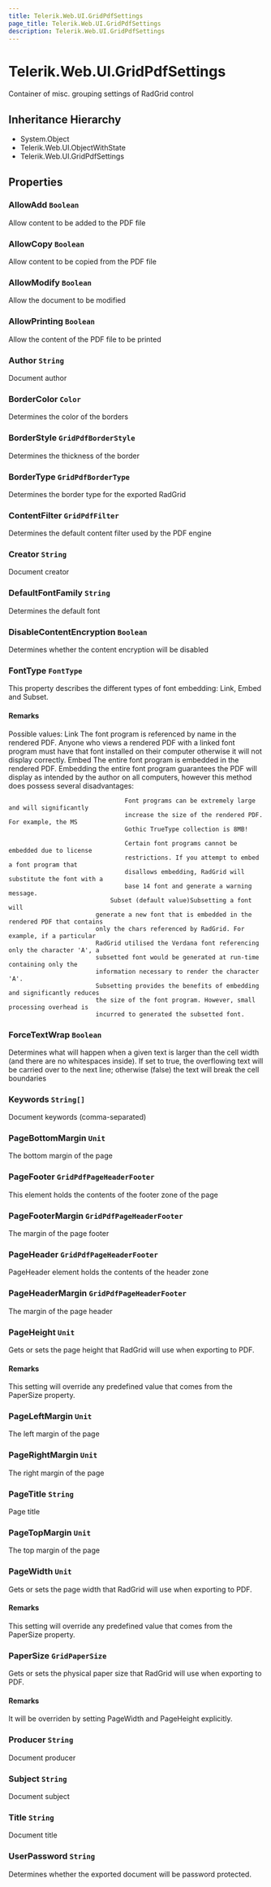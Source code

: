 ```yaml
---
title: Telerik.Web.UI.GridPdfSettings
page_title: Telerik.Web.UI.GridPdfSettings
description: Telerik.Web.UI.GridPdfSettings
---
```


# Telerik.Web.UI.GridPdfSettings

Container of misc. grouping settings of RadGrid control

## Inheritance Hierarchy

* System.Object
* Telerik.Web.UI.ObjectWithState
* Telerik.Web.UI.GridPdfSettings

## Properties

###  AllowAdd `Boolean`

Allow content to be added to the PDF file

###  AllowCopy `Boolean`

Allow content to be copied from the PDF file

###  AllowModify `Boolean`

Allow the document to be modified

###  AllowPrinting `Boolean`

Allow the content of the PDF file to be printed

###  Author `String`

Document author

###  BorderColor `Color`

Determines the color of the borders

###  BorderStyle `GridPdfBorderStyle`

Determines the thickness of the border

###  BorderType `GridPdfBorderType`

Determines the border type for the exported RadGrid

###  ContentFilter `GridPdfFilter`

Determines the default content filter used by the PDF engine

###  Creator `String`

Document creator

###  DefaultFontFamily `String`

Determines the default font

###  DisableContentEncryption `Boolean`

Determines whether the content encryption will be disabled

###  FontType `FontType`

This property describes the different types of font embedding: Link,
                Embed and Subset.

#### Remarks
Possible values:
                Link
                            The font program is referenced by name in the rendered PDF. Anyone who
                            views a rendered PDF with a linked font program must have that font
                            installed on their computer otherwise it will not display correctly.
                        Embed
                            The entire font program is embedded in the rendered PDF. Embedding the
                            entire font program guarantees the PDF will display as intended by the
                            author on all computers, however this method does possess several
                            disadvantages:
                        
                                    Font programs can be extremely large and will significantly
                                    increase the size of the rendered PDF. For example, the MS
                                    Gothic TrueType collection is 8MB!
                                
                                    Certain font programs cannot be embedded due to license
                                    restrictions. If you attempt to embed a font program that
                                    disallows embedding, RadGrid will substitute the font with a
                                    base 14 font and generate a warning message.
                                Subset (default value)Subsetting a font will
                            generate a new font that is embedded in the rendered PDF that contains
                            only the chars referenced by RadGrid. For example, if a particular
                            RadGrid utilised the Verdana font referencing only the character 'A', a
                            subsetted font would be generated at run-time containing only the
                            information necessary to render the character 'A'.
                            Subsetting provides the benefits of embedding and significantly reduces
                            the size of the font program. However, small processing overhead is
                            incurred to generated the subsetted font.

###  ForceTextWrap `Boolean`

Determines what will happen when a given text is larger than the cell width (and there are no whitespaces inside).
            If set to true, the overflowing text will be carried over to the next line; otherwise (false) the text will break the cell boundaries

###  Keywords `String[]`

Document keywords (comma-separated)

###  PageBottomMargin `Unit`

The bottom margin of the page

###  PageFooter `GridPdfPageHeaderFooter`

This element holds the contents of the footer zone of the page

###  PageFooterMargin `GridPdfPageHeaderFooter`

The margin of the page footer

###  PageHeader `GridPdfPageHeaderFooter`

PageHeader element holds the contents of the header zone

###  PageHeaderMargin `GridPdfPageHeaderFooter`

The margin of the page header

###  PageHeight `Unit`

Gets or sets the page height that RadGrid will use when exporting to PDF.

#### Remarks
This setting will override any predefined value that comes from the PaperSize property.

###  PageLeftMargin `Unit`

The left margin of the page

###  PageRightMargin `Unit`

The right margin of the page

###  PageTitle `String`

Page title

###  PageTopMargin `Unit`

The top margin of the page

###  PageWidth `Unit`

Gets or sets the page width that RadGrid will use when exporting to PDF.

#### Remarks
This setting will override any predefined value that comes from the PaperSize property.

###  PaperSize `GridPaperSize`

Gets or sets the physical paper size that RadGrid will use when exporting to PDF.

#### Remarks
It will be overriden by setting PageWidth and PageHeight explicitly.

###  Producer `String`

Document producer

###  Subject `String`

Document subject

###  Title `String`

Document title

###  UserPassword `String`

Determines whether the exported document will be password protected.


